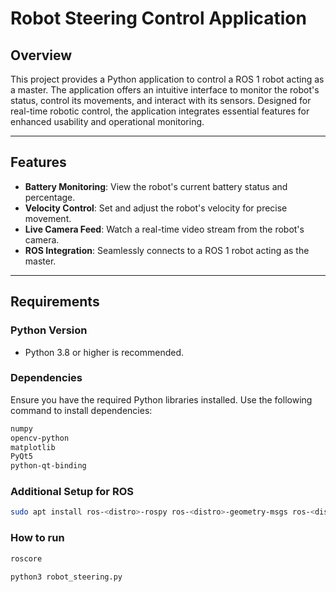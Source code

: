 # Robot Steering Control Application

## Overview
This project provides a Python application to control a ROS 1 robot acting as a master. The application offers an intuitive interface to monitor the robot's status, control its movements, and interact with its sensors. Designed for real-time robotic control, the application integrates essential features for enhanced usability and operational monitoring.

---

## Features
- **Battery Monitoring**: View the robot's current battery status and percentage.
- **Velocity Control**: Set and adjust the robot's velocity for precise movement.
- **Live Camera Feed**: Watch a real-time video stream from the robot's camera.
- **ROS Integration**: Seamlessly connects to a ROS 1 robot acting as the master.

---

## Requirements

### **Python Version**
- Python 3.8 or higher is recommended.

### **Dependencies**
Ensure you have the required Python libraries installed. Use the following command to install dependencies:
```bash
numpy
opencv-python
matplotlib
PyQt5
python-qt-binding

```
### Additional Setup for ROS
```bash
sudo apt install ros-<distro>-rospy ros-<distro>-geometry-msgs ros-<distro>-sensor-msgs ros-<distro>-std-msgs
```

### How to run
```bash
roscore
```
```bash
python3 robot_steering.py
```



